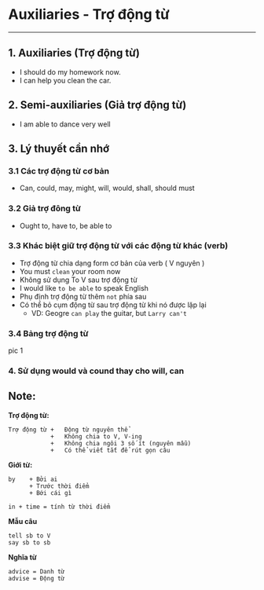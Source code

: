 # Auxiliaries - Trợ động từ
---
## 1. Auxiliaries (Trợ động từ)
- I should do my homework now.
- I can help you clean the car.

## 2. Semi-auxiliaries (Giả trợ động từ)
- I am able to dance very well

## 3. Lý thuyết cần nhớ
### 3.1 Các trợ động từ cơ bản
- Can, could, may, might, will, would, shall, should must

### 3.2 Giả trợ đông từ
- Ought to, have to, be able to

### 3.3 Khác biệt giữ trợ động từ với các động từ khác (verb)
- Trợ động từ chia dạng form cơ bản của verb ( V nguyên )
 - You must `clean` your room now
- Không sử dụng To V sau trợ động từ
 - I would like `to be able` to speak English
- Phụ định trợ động từ thêm `not` phía sau
- Có thể bỏ cụm động từ sau trợ động từ khi nó được lặp lại
  - VD: Geogre `can play` the guitar, but `Larry can't`

### 3.4 Bảng trợ động từ
pic 1

### 4. Sử dụng would và cound thay cho will, can

## Note:
__Trợ động từ:__
```
Trợ động từ +   Động từ nguyên thể
            +   Không chia to V, V-ing
            +   Không chia ngôi 3 số ít (nguyên mẫu)
            +   Có thể viết tắt để rút gọn câu
```
__Giới từ:__
```
by    + Bởi ai
      + Trước thời điểm
      + Bới cái gì

in + time = tính từ thời điểm
```
__Mẫu câu__
```
tell sb to V
say sb to sb

```
__Nghĩa từ__
```
advice = Danh từ
advise = Động từ
```
